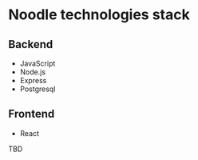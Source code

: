 # Noodle technologies stack

## Backend

- JavaScript
- Node.js
- Express
- Postgresql

## Frontend

- React

TBD
